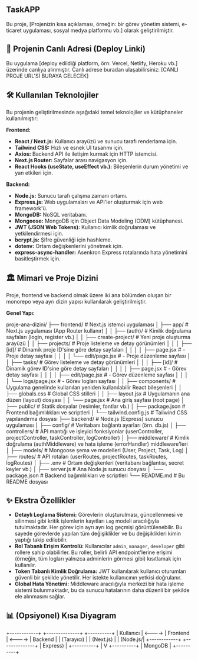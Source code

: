 ## TaskAPP
Bu proje, [Projenizin kısa açıklaması, örneğin: bir görev yönetim sistemi, e-ticaret uygulaması, sosyal medya platformu vb.] olarak geliştirilmiştir.

## 🔗 Projenin Canlı Adresi (Deploy Linki)

Bu uygulama [deploy edildiği platform, örn: Vercel, Netlify, Heroku vb.] üzerinde canlıya alınmıştır.
Canlı adrese buradan ulaşabilirsiniz: [CANLI PROJE URL'Sİ BURAYA GELECEK]

## 🛠️ Kullanılan Teknolojiler

Bu projenin geliştirilmesinde aşağıdaki temel teknolojiler ve kütüphaneler kullanılmıştır:

**Frontend:**
* **React / Next.js:** Kullanıcı arayüzü ve sunucu tarafı renderlama için.
* **Tailwind CSS:** Hızlı ve esnek UI tasarımı için.
* **Axios:** Backend API ile iletişim kurmak için HTTP istemcisi.
* **Next.js Router:** Sayfalar arası navigasyon için.
* **React Hooks (useState, useEffect vb.):** Bileşenlerin durum yönetimi ve yan etkileri için.

**Backend:**
* **Node.js:** Sunucu tarafı çalışma zamanı ortamı.
* **Express.js:** Web uygulamaları ve API'ler oluşturmak için web framework'ü.
* **MongoDB:** NoSQL veritabanı.
* **Mongoose:** MongoDB için Object Data Modeling (ODM) kütüphanesi.
* **JWT (JSON Web Tokens):** Kullanıcı kimlik doğrulaması ve yetkilendirmesi için.
* **bcrypt.js:** Şifre güvenliği için hashleme.
* **dotenv:** Ortam değişkenlerini yönetmek için.
* **express-async-handler:** Asenkron Express rotalarında hata yönetimini basitleştirmek için.

## 🏛️ Mimari ve Proje Dizini

Proje, frontend ve backend olmak üzere iki ana bölümden oluşan bir monorepo veya ayrı dizin yapısı kullanılarak geliştirilmiştir.

**Genel Yapı:**

proje-ana-dizini/
├── frontend/                     # Next.js istemci uygulaması
│   ├── app/                      # Next.js uygulaması (App Router kullanır)
│   │   ├── (auth)/               # Kimlik doğrulama sayfaları (login, register vb.)
│   │   ├── create-project/       # Yeni proje oluşturma arayüzü
│   │   ├── projects/             # Proje listeleme ve detay görünümleri
│   │   │   ├── [id]/             # Dinamik proje ID'sine göre detay sayfaları
│   │   │   │   ├── page.jsx      #   - Proje detay sayfası
│   │   │   │   └── edit/page.jsx #   - Proje düzenleme sayfası
│   │   ├── tasks/                # Görev listeleme ve detay görünümleri
│   │   │   ├── [id]/             # Dinamik görev ID'sine göre detay sayfaları
│   │   │   │   ├── page.jsx      #   - Görev detay sayfası
│   │   │   │   ├── edit/page.jsx #   - Görev düzenleme sayfası
│   │   │   │   └── logs/page.jsx #   - Görev logları sayfası
│   │   ├── components/           # Uygulama genelinde kullanılan yeniden kullanılabilir React bileşenleri
│   │   ├── globals.css           # Global CSS stilleri
│   │   ├── layout.jsx            # Uygulamanın ana düzen (layout) dosyası
│   │   └── page.jsx              # Ana giriş sayfası (root page)
│   ├── public/                   # Statik dosyalar (resimler, fontlar vb.)
│   ├── package.json              # Frontend bağımlılıkları ve scriptleri
│   └── tailwind.config.js        # Tailwind CSS yapılandırma dosyası
├── backend/                      # Node.js (Express) sunucu uygulaması
│   ├── config/                   # Veritabanı bağlantı ayarları (örn. db.js)
│   ├── controllers/              # API mantığı ve işleyici fonksiyonlar (userController, projectController, taskController, logController)
│   ├── middleware/               # Kimlik doğrulama (authMiddleware) ve hata işleme (errorHandler) middleware'leri
│   ├── models/                   # Mongoose şema ve modelleri (User, Project, Task, Log)
│   ├── routes/                   # API rotaları (userRoutes, projectRoutes, taskRoutes, logRoutes)
│   ├── .env                      # Ortam değişkenleri (veritabanı bağlantısı, secret keyler vb.)
│   ├── server.js                 # Ana Node.js sunucu dosyası
│   └── package.json              # Backend bağımlılıkları ve scriptleri
└── README.md                     # Bu README dosyası               


## ✨ Ekstra Özellikler

* **Detaylı Loglama Sistemi:** Görevlerin oluşturulması, güncellenmesi ve silinmesi gibi kritik işlemlerin kayıtları `Log` modeli aracılığıyla tutulmaktadır. Her görev için ayrı ayrı log geçmişi görüntülenebilir. Bu sayede görevlerde yapılan tüm değişiklikler ve bu değişiklikleri kimin yaptığı takip edilebilir.
* **Rol Tabanlı Erişim Kontrolü:** Kullanıcılar `admin`, `manager`, `developer` gibi rollere sahip olabilirler. Bu roller, belirli API endpoint'lerine erişimi (örneğin, tüm logları yalnızca adminlerin görmesi gibi) kısıtlamak için kullanılır.
* **Token Tabanlı Kimlik Doğrulama:** JWT kullanılarak kullanıcı oturumları güvenli bir şekilde yönetilir. Her istekte kullanıcının yetkisi doğrulanır.
* **Global Hata Yönetimi:** Middleware aracılığıyla merkezi bir hata işleme sistemi bulunmaktadır, bu da sunucu hatalarının daha düzenli bir şekilde ele alınmasını sağlar.

## 📊 (Opsiyonel) Kısa Diyagram

+------------+        +--------------+        +----------+
|  Kullanıcı | <----> |   Frontend   | <----> |  Backend |
| (Tarayıcı) |        |  (Next.js)   |        | (Node.js/|
+------------+        +--------------+        | Express) |
+----------+
|
V
+----------+
| MongoDB  |
+----------+
